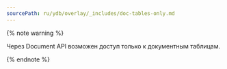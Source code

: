 ```yaml
---
sourcePath: ru/ydb/overlay/_includes/doc-tables-only.md
---
```

{% note warning %}

Через Document API возможен доступ только к документным таблицам.

{% endnote %}
